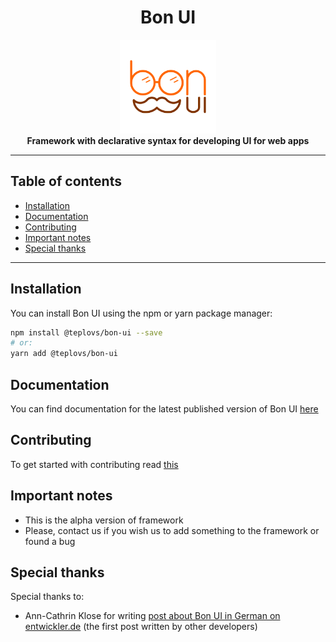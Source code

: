 <h1 align="center">
    Bon UI
</h1>

<div align="center">
    <img src="logo.png" alt="Bon UI logo" height="150">
</div>

<div align="center">
    <strong>Framework with declarative syntax for developing UI for web apps</strong>
</div>

---

## Table of contents
- [Installation](#installation)
- [Documentation](#documentation)
- [Contributing](#contributing)
- [Important notes](#important-notes)
- [Special thanks](#special-thanks)

---

## Installation
You can install Bon UI using the npm or yarn package manager:
```bash
npm install @teplovs/bon-ui --save
# or:
yarn add @teplovs/bon-ui
```

## Documentation
You can find documentation for the latest published version of Bon UI [here](https://teplovs.github.io/bon-ui-docs)

## Contributing
To get started with contributing read [this](CONTRIBUTING.md)

## Important notes
- This is the alpha version of framework
- Please, contact us if you wish us to add something to the framework or found a bug

## Special thanks
Special thanks to:
- Ann-Cathrin Klose for writing [post about Bon UI in German on entwickler.de](https://entwickler.de/online/javascript/bon-ui-framework-react-579930406.html) (the first post written by other developers)


